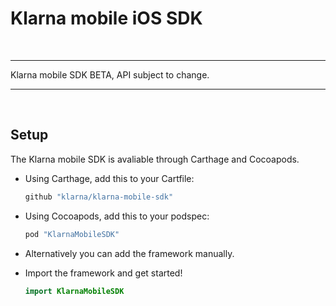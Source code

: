 # Klarna mobile iOS SDK

<br/>

---
Klarna mobile SDK BETA, API subject to change.

---

<br/>


## Setup

The Klarna mobile SDK is avaliable through Carthage and Cocoapods.

* Using Carthage, add this to your Cartfile:

    ```swift
    github "klarna/klarna-mobile-sdk"
    ```

* Using Cocoapods, add this to your podspec:

    ```swift
    pod "KlarnaMobileSDK"
    ```

* Alternatively you can add the framework manually.

* Import the framework and get started!

    ```swift
    import KlarnaMobileSDK
    ```


<br/>
